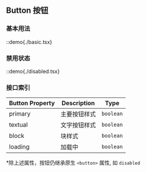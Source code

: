 ## Button 按钮

### 基本用法

::demo{./basic.tsx}

### 禁用状态

::demo{./disabled.tsx}

### 接口索引

| Button Property | Description  | Type      |
| --------------- | ------------ | --------- |
| primary         | 主要按钮样式 | `boolean` |
| textual         | 文字按钮样式 | `boolean` |
| block           | 块样式       | `boolean` |
| loading         | 加载中       | `boolean` |

\*除上述属性，按钮仍继承原生 `<button>` 属性, 如 `disabled`
